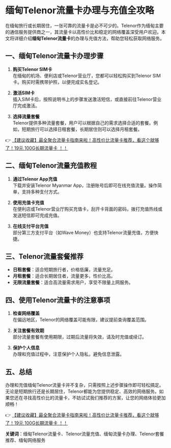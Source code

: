 # 缅甸Telenor流量卡办理与充值全攻略

在缅甸旅行或长期居住，一张可靠的流量卡是必不可少的。Telenor作为缅甸主要的通信服务提供商之一，其流量卡以高性价比和稳定的网络覆盖深受用户欢迎。本文将详细介绍**缅甸Telenor流量卡**的办理与充值方法，帮助您轻松获取网络服务。

## 一、缅甸Telenor流量卡办理步骤

1. **购买Telenor SIM卡**  
   在缅甸的机场、便利店或Telenor营业厅，您都可以轻松购买到Telenor SIM卡。购买时需携带护照，以便完成实名登记。

2. **激活SIM卡**  
   插入SIM卡后，按照说明书上的步骤发送激活短信，或直接前往Telenor营业厅完成激活。

3. **选择流量套餐**  
   Telenor提供多种流量套餐，用户可以根据自己的需求选择合适的套餐。例如，短期旅行可以选择日租套餐，长期居住则可以选择月租套餐。

👉 [【建议收藏】最全聚合流量卡指南来啦！高性价比流量卡推荐，看这个就够了！19元 100G长期流量卡 ！！](https://bit.ly/Liuliangka)

## 二、缅甸Telenor流量充值教程

1. **通过Telenor App充值**  
   下载并安装Telenor Myanmar App，注册账号后即可在线充值流量。操作简单，支持多种支付方式。

2. **使用充值卡充值**  
   在便利店或Telenor营业厅购买充值卡，刮开卡背面的密码，拨打充值热线或发送短信即可完成充值。

3. **在线支付平台充值**  
   部分第三方支付平台（如Wave Money）也支持Telenor流量充值，方便快捷。

## 三、Telenor流量套餐推荐

- **日租套餐**：适合短期旅行者，价格低廉，流量充足。  
- **月租套餐**：适合长期居住者，流量更多，性价比高。  
- **无限流量套餐**：适合高流量需求用户，享受不限量上网服务。

## 四、使用Telenor流量卡的注意事项

1. **检查网络覆盖**  
   在偏远地区，Telenor的网络覆盖可能有限，建议提前查询覆盖范围。

2. **关注套餐有效期**  
   部分流量套餐有使用期限，过期后流量将失效，请及时充值或续订。

3. **保护个人信息**  
   办理和充值过程中，注意保护个人隐私，避免信息泄露。

## 五、总结

办理和充值缅甸Telenor流量卡并不复杂，只需按照上述步骤操作即可轻松搞定。无论是短期旅行还是长期居住，Telenor都能为您提供稳定、高效的网络服务。如果您还在寻找高性价比的流量卡，不妨试试我们推荐的方案，让您的网络体验更加顺畅！

👉 [【建议收藏】最全聚合流量卡指南来啦！高性价比流量卡推荐，看这个就够了！19元 100G长期流量卡 ！！](https://bit.ly/Liuliangka)

**关键词**：缅甸Telenor流量卡、Telenor流量充值、缅甸流量卡办理、Telenor套餐推荐、缅甸网络服务
